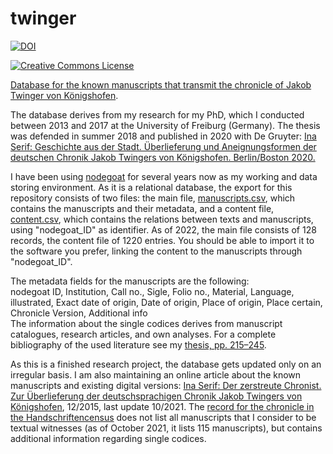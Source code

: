 # twinger

[![DOI](https://zenodo.org/badge/516755010.svg)](https://zenodo.org/badge/latestdoi/516755010)

<a rel="license" href="http://creativecommons.org/licenses/by/4.0/"><img alt="Creative Commons License" style="border-width:0" src="https://i.creativecommons.org/l/by/4.0/88x31.png" />

Database for the known manuscripts that transmit the [chronicle of Jakob Twinger von Königshofen](http://www.geschichtsquellen.de/werk/3006?mark=%28%3Fis%29%28twinger%29).
  
The database derives from my research for my PhD, which I conducted between 2013 and 2017 at the University of Freiburg (Germany). The thesis was defended in summer 2018 and published in 2020 with De Gruyter: [Ina Serif: Geschichte aus der Stadt. Überlieferung und Aneignungsformen der deutschen Chronik Jakob Twingers von Königshofen. Berlin/Boston 2020.](https://doi.org/10.1515/9783110636475)
  
I have been using [nodegoat](nodegoat.net) for several years now as my working and data storing environment. As it is a relational database, the export for this repository consists of two files: the main file, [manuscripts.csv](https://github.com/wissen-ist-acht/twinger/blob/main/manuscripts.csv), which contains the manuscripts and their metadata, and a content file, [content.csv](https://github.com/wissen-ist-acht/twinger/blob/main/content.csv), which contains the relations between texts and manuscripts, using "nodegoat_ID" as identifier. As of 2022, the main file consists of 128 records, the content file of 1220 entries. You should be able to import it to the software you prefer, linking the content to the manuscripts through "nodegoat_ID".

The metadata fields for the manuscripts are the following:  
nodegoat ID,	Institution,	Call no.,	Sigle,	Folio no.,	Material,	Language,	illustrated,	Exact date of origin,	Date of origin,	Place of origin,	Place certain,	Chronicle Version,	Additional info  
The information about the single codices derives from manuscript catalogues, research articles, and own analyses. For a complete bibliography of the used literature see my [thesis, pp. 215–245](https://doi.org/10.1515/9783110636475-006).

As this is a finished research project, the database gets updated only on an irregular basis. I am also maintaining an online article about the known manuscripts and existing digital versions: [Ina Serif: Der zerstreute Chronist. Zur Überlieferung der deutschsprachigen Chronik Jakob Twingers von Königshofen](https://mittelalter.hypotheses.org/7063), 12/2015, last update 10/2021. The [record for the chronicle in the Handschriftencensus](https://handschriftencensus.de/werke/1906) does not list all manuscripts that I consider to be textual witnesses (as of October 2021, it lists 115 manuscripts), but contains additional information regarding single codices. 
  
